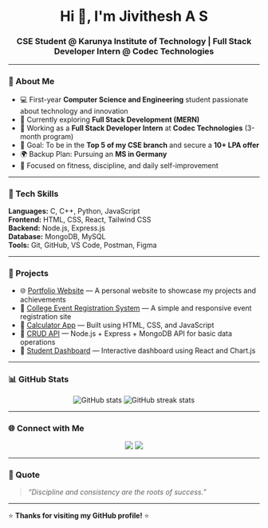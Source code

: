 <h1 align="center">Hi 👋, I'm Jivithesh A S</h1>
<h3 align="center">CSE Student @ Karunya Institute of Technology | Full Stack Developer Intern @ Codec Technologies</h3>

---

### 🚀 About Me  
- 💻 First-year **Computer Science and Engineering** student passionate about technology and innovation  
- 🌱 Currently exploring **Full Stack Development (MERN)**  
- 💼 Working as a **Full Stack Developer Intern** at **Codec Technologies** (3-month program)  
- 🎯 Goal: To be in the **Top 5 of my CSE branch** and secure a **10+ LPA offer**  
- 🌍 Backup Plan: Pursuing an **MS in Germany**  
- 💪 Focused on fitness, discipline, and daily self-improvement  

---

### 🧠 Tech Skills  
**Languages:** C, C++, Python, JavaScript  
**Frontend:** HTML, CSS, React, Tailwind CSS  
**Backend:** Node.js, Express.js  
**Database:** MongoDB, MySQL  
**Tools:** Git, GitHub, VS Code, Postman, Figma  

---

### 🧩 Projects  
- 🌐 [Portfolio Website](#) — A personal website to showcase my projects and achievements  
- 💬 [College Event Registration System](#) — A simple and responsive event registration site  
- 🧮 [Calculator App](#) — Built using HTML, CSS, and JavaScript  
- 💾 [CRUD API](#) — Node.js + Express + MongoDB API for basic data operations  
- 📱 [Student Dashboard](#) — Interactive dashboard using React and Chart.js  

---

### 📊 GitHub Stats  
<p align="center">
  <img src="https://github-readme-stats.vercel.app/api?username=jivithesh&show_icons=true&theme=tokyonight" alt="GitHub stats" />
  <img src="https://github-readme-streak-stats.herokuapp.com/?user=jivithesh&theme=tokyonight" alt="GitHub streak stats" />
</p>

---

### 🌐 Connect with Me  
<p align="center">
  <a href="https://linkedin.com/in/jivithesh" target="_blank"><img src="https://img.shields.io/badge/-LinkedIn-blue?style=flat&logo=Linkedin"/></a>
  <a href="mailto:jivithesh.dev@gmail.com"><img src="https://img.shields.io/badge/-Email-red?style=flat&logo=Gmail"/></a>
</p>

---

### 💬 Quote  
> *“Discipline and consistency are the roots of success.”*

---

⭐ **Thanks for visiting my GitHub profile!** ⭐
